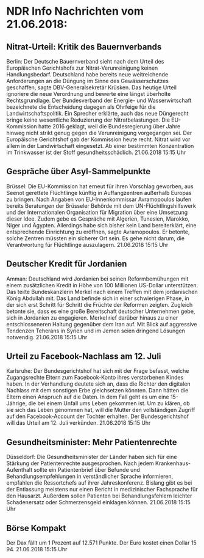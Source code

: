 # NDR Info Nachrichten vom 21.06.2018:


## Nitrat-Urteil: Kritik des Bauernverbands
Berlin: Der Deutsche Bauernverband sieht nach dem Urteil des Europäischen Gerichtshofs zur Nitrat-Verunreinigung keinen Handlungsbedarf. Deutschland habe bereits neue weitreichende Anforderungen an die Düngung im Sinne des Gewässerschutzes geschaffen, sagte DBV-Generalsekretär Krüsken. Das heutige Urteil ignoriere die neue Verordnung und bewerte eine längst überholte Rechtsgrundlage. Der Bundesverband der Energie- und Wasserwirtschaft bezeichnete die Entscheidung dagegen als Ohrfeige für die Landwirtschaftspolitik. Ein Sprecher erklärte, auch das neue Düngerecht bringe keine wesentliche Reduzierung der Nitratbelastungen. Die EU-Kommission hatte 2016 geklagt, weil die Bundesregierung über Jahre hinweg nicht strikt genug gegen die Verunreinigung vorgegangen sei. Der Europäische Gerichtshof gab der Kommission heute recht. Nitrat wird vor allem in der Landwirtschaft eingesetzt. Ab einer bestimmten Konzentration im Trinkwasser ist der Stoff gesundheitsschädlich. 21.06.2018 15:15 Uhr 

## Gespräche über Asyl-Sammelpunkte
Brüssel: Die EU-Kommission hat erneut für ihren Vorschlag geworben, aus Seenot gerettete Flüchtlinge künftig in Auffangzentren außerhalb Europas zu bringen. Nach Angaben von EU-Innenkommissar Avramopoulos laufen bereits Beratungen der Brüsseler Behörde mit dem UN-Flüchtlingshilfswerk und der Internationalen Organisation für Migration über eine Umsetzung dieser Idee. Zudem gebe es Gespräche mit Algerien, Tunesien, Marokko, Niger und Ägypten. Allerdings habe sich bisher kein Land bereiterklärt, eine entsprechende Einrichtung zu eröffnen, sagte Avramopoulos. Er betonte, solche Zentren müssten ein sicherer Ort sein. Es gehe nicht darum, die Verantwortung für Flüchtlinge auszulagern. 21.06.2018 15:15 Uhr 

## Deutscher Kredit für Jordanien
Amman: Deutschland wird Jordanien bei seinen Reformbemühungen mit einem zusätzlichen Kredit in Höhe von 100 Millionen US-Dollar unterstützen. Das teilte Bundeskanzlerin Merkel nach einem Treffen mit dem jordanischen König Abdullah mit. Das Land befinde sich in einer schwierigen Phase, in der sich erst Schritt für Schritt die Früchte der Reformen zeigten. Zugleich betonte sie, dass es eine große Bereitschaft deutscher Unternehmen gebe, sich in Jordanien zu engagieren. Merkel rief darüber hinaus zu einer entschlosseneren Haltung gegenüber dem Iran auf. Mit Blick auf aggressive Tendenzen Teherans in Syrien und im Jemen seien dringend Lösungen notwendig. 21.06.2018 15:15 Uhr 

## Urteil zu Facebook-Nachlass am 12. Juli
Karlsruhe: Der Bundesgerichtshof hat sich mit der Frage befasst, welche Zugangsrechte Eltern zum Facebook-Konto ihres verstorbenen Kindes haben. In der Verhandlung deutete sich an, dass die Richter den digitalen Nachlass mit dem sonstigen Erbe gleichsetzen könnten. Dann hätten die Eltern einen Anspruch auf die Daten. In dem Fall geht es um eine 15-Jährige, die bei einem Unfall ums Leben gekommen ist. Um zu klären, ob sie sich das Leben genommen hat, will die Mutter den vollständigen Zugriff auf den Facebook-Account der Tochter erhalten. Der Bundesgerichtshof will das Urteil am 12. Juli verkünden. 21.06.2018 15:15 Uhr 

## Gesundheitsminister: Mehr Patientenrechte
Düsseldorf: Die Gesundheitsminister der Länder haben sich für eine Stärkung der Patientenrechte ausgesprochen. Nach jedem Krankenhaus-Aufenthalt sollte ein Patientenbrief über Befunde und Behandlungsempfehlungen in verständlicher Sprache informieren, empfahlen die Ressortchefs auf ihrer Jahreskonferenz. Bislang gibt es bei der Entlassung meistens nur einen Bericht in medizinischer Fachsprache für den Hausarzt. Außerdem sollen Patienten bei Behandlungsfehlern leichter Schadenersatz oder Schmerzensgeld einklagen können. 21.06.2018 15:15 Uhr 

## Börse Kompakt
Der Dax fällt um 1 Prozent auf  12.571  Punkte. Der Euro kostet einen Dollar 15 94. 21.06.2018 15:15 Uhr 
